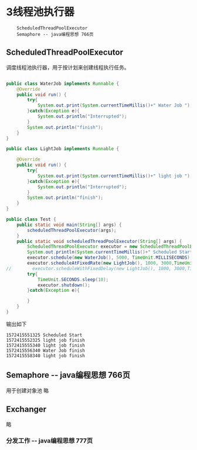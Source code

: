 # 3线程池执行器

		ScheduledThreadPoolExecutor
		Semaphore -- java编程思想 766页

## ScheduledThreadPoolExecutor

调度线程池执行器，用于按计划来创建线程执行任务。

```java

public class WaterJob implements Runnable {
    @Override
    public void run() {
        try{
            System.out.print(System.currentTimeMillis()+" Water Job ");
        }catch(Exception e){
            System.out.println("Interrupted");
        }
        System.out.println("finish");
    }
}
```


```java
public class LightJob implements Runnable {

    @Override
    public void run() {
        try{
            System.out.print(System.currentTimeMillis()+" light job ");
        }catch(Exception e){
            System.out.println("Interrupted");
        }
        System.out.println("finish");
    }
}
```

```java
public class Test {
    public static void main(String[] args) {
        scheduledThreadPoolExecutor(args);
    }
    public static void scheduledThreadPoolExecutor(String[] args) {
        ScheduledThreadPoolExecutor executor = new ScheduledThreadPoolExecutor(10);
        System.out.println(System.currentTimeMillis()+" Scheduled Start");
        executor.schedule(new WaterJob(), 5000, TimeUnit.MILLISECONDS);
        executor.scheduleAtFixedRate(new LightJob(), 1000, 3000,TimeUnit.MILLISECONDS);
//        executor.scheduleWithFixedDelay(new LightJob(), 1000, 3000,TimeUnit.MILLISECONDS);
        try{
            TimeUnit.SECONDS.sleep(10);
            executor.shutdown();
        }catch(Exception e){

        }
    }
}
```

输出如下
```
1572415551325 Scheduled Start
1572415552325 light job finish
1572415555340 light job finish
1572415556340 Water Job finish
1572415558340 light job finish
```


## Semaphore -- java编程思想 766页

用于创建对象池
略
## Exchanger
略

### 分发工作 -- java编程思想 777页
